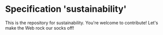 
# Specification 'sustainability'

This is the repository for sustainability. You're welcome to contribute! Let's make the Web rock our socks
off!
